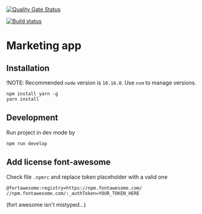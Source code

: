 [![Quality Gate Status](https://sonarcloud.io/api/project_badges/measure?project=PlatformOfTrust_Git_Marketing_App&metric=alert_status)](https://sonarcloud.io/dashboard?id=PlatformOfTrust_Git_Marketing_App)

[![Build status](https://dev.azure.com/DLIOy/Platform%20of%20Trust/_apis/build/status/Builds/Build%20Marketing%20App%20(Github)?branchName=develop)](https://dev.azure.com/DLIOy/Platform%20of%20Trust/_build/latest?definitionId=65)

# Marketing app 

## Installation

!NOTE: Recommended `node` version is `10.16.0`. Use `nvm` to manage versions. 

```
npm install yarn -g
yarn install
```

## Development

Run project in dev mode by

```
npm run develop
```

## Add license font-awesome

Check file `.npmrc` and replace token placeholder with a valid one

`@fortawesome:registry=https://npm.fontawesome.com/
//npm.fontawesome.com/:_authToken=YOUR_TOKEN_HERE`

(fort awesome isn't mistyped...)
